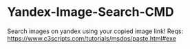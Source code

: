 # Yandex-Image-Search-CMD
Search images on yandex using your copied image link!
Reqs: https://www.c3scripts.com/tutorials/msdos/paste.html#exe
